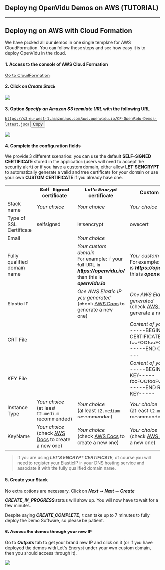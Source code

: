 <h2 id="section-title">Deploying OpenVidu Demos on AWS (TUTORIAL)</h2>
<hr>

Deploying on AWS with Cloud Formation
------------------
We have packed all our demos in one single template for AWS CloudFormation. You can follow these steps and see how easy it is to deploy OpenVidu in the cloud.

#### 1. Access to the console of AWS Cloud Formation

  <p><a href="https://console.aws.amazon.com/cloudformation" class="btn btn-xs btn-primary" title="Developing OpenVidu" target="_blank">Go to CloudFormation<span class="icon icon-circle-arrow-right"></span></a></p>

#### 2. Click on _Create Stack_

  <p>
    <img class="img-responsive deploy-img" src="/img/docs/deployment/CF_newstack.png">
  </p>

#### 3. Option _Specify an Amazon S3 template URL_ with the following URL

  <code id="code-1">https://s3-eu-west-1.amazonaws.com/aws.openvidu.io/CF-OpenVidu-Demos-latest.json</code>
  <button id="btn-copy-1" class="btn-xs btn-primary btn-copy-code hidden-xs" data-toggle="tooltip" data-placement="button"
                                title="Copy to Clipboard">Copy</button>

  <p>
    <img class="img-responsive deploy-img" src="/img/docs/deployment/CF_url.png">
  </p>

#### 4. Complete the configuration fields

We provide 3 different scenarios: you can use the default **SELF-SIGNED CERTIFICATE** stored in the application (users will need to accept the security alert) or if you have a custom domain, either allow **LET'S ENCRYPT** to automatically generate a valid and free certificate for your domain or use your own **CUSTOM CERTIFICATE** if you already have one.

<div style="text-align: center" class="table-responsive">
  <table class="deploy-fields-table color-table">
    <tr>
      <th></th>
      <th>Self-Signed certificate</th>
      <th><em>Let's Encrypt</em> certificate</th>
      <th>Custom certificate</th>
    </tr>
    <tr>
      <td class="first-col">Stack name</td>
      <td><em>Your choice</em></td>
      <td><em>Your choice</em></td>
      <td><em>Your choice</em></td>
    </tr>
    <tr>
      <td class="first-col">Type of SSL Certificate</td>
      <td>selfsigned</td>
      <td>letsencrypt</td>
      <td>owncert</td>
    </tr>
    <tr>
      <td class="first-col">Email</td>
      <td></td>
      <td><em>Your choice</em></td>
      <td><em></em></td>
    </tr>
    <tr>
      <td class="first-col">Fully qualified domain name</td>
      <td></td>
      <td><em>Your custom domain</em></br><span class="field-comment">For example: if your full URL is <em><strong>https://openvidu.io/</strong></em>  then this is <em><strong>openvidu.io</strong></em></span></td>
      <td><em>Your custom domain</em></br><span class="field-comment">For example: if your full URL is <em><strong>https://openvidu.io/</strong></em>  then this is <em><strong>openvidu.io</strong></em></span></td>
    </tr>
    <tr>
      <td class="first-col">Elastic IP</td>
      <td></td>
      <td><em>One AWS Elastic IP you generated</em></br><span class="field-comment">(check <a href="http://docs.aws.amazon.com/AWSEC2/latest/UserGuide/elastic-ip-addresses-eip.html#using-instance-addressing-eips-allocating" target="_blank">AWS Docs</a> to generate a new one)</span></td>
      <td><em>One AWS Elastic IP you generated</em></br><span class="field-comment">(check <a href="http://docs.aws.amazon.com/AWSEC2/latest/UserGuide/elastic-ip-addresses-eip.html#using-instance-addressing-eips-allocating" target="_blank">AWS Docs</a> to generate a new one)</span></td>
    </tr>
    <tr>
      <td class="first-col">CRT File</td>
      <td></td>
      <td></td>
      <td><em>Content of your <strong>.crt</strong> file</em><br><span class="field-comment">-----BEGIN CERTIFICATE-----<br>fooFOOfooFOOfooFOOfoo...<br>-----END CERTIFICATE-----</span></td>
    </tr>
    <tr>
      <td class="first-col">KEY File</td>
      <td></td>
      <td></td>
      <td><em>Content of your <strong>.key</strong> file</em><br><span class="field-comment">-----BEGIN RSA PRIVATE KEY-----<br>fooFOOfooFOOfooFOOfoo...<br>-----END RSA PRIVATE KEY-----</span></td>
    </tr>
    <tr>
      <td class="first-col">Instance Type</td>
      <td><em>Your choice</em></br><span class="field-comment">(at least <code>t2.medium</code> recommended)</span></td>
      <td><em>Your choice</em></br><span class="field-comment">(at least <code>t2.medium</code> recommended)</span></td>
      <td><em>Your choice</em></br><span class="field-comment">(at least <code>t2.medium</code> recommended)</span></td>
    </tr>
    <tr>
      <td class="first-col">KeyName</td>
      <td><em>Your choice</em></br><span class="field-comment">(check <a href="http://docs.aws.amazon.com/AWSEC2/latest/UserGuide/ec2-key-pairs.html" target="_blank">AWS Docs</a> to create a new one)</span></td>
      <td><em>Your choice</em></br><span class="field-comment">(check <a href="http://docs.aws.amazon.com/AWSEC2/latest/UserGuide/ec2-key-pairs.html" target="_blank">AWS Docs</a> to create a new one)</span></td>
      <td><em>Your choice</em></br><span class="field-comment">(check <a href="http://docs.aws.amazon.com/AWSEC2/latest/UserGuide/ec2-key-pairs.html" target="_blank">AWS Docs</a> to create a new one)</span></td>
    </tr>
  </table>
</div>

> If you are using ***LET'S ENCRYPT CERTIFICATE***, of course you will need to register your ElasticIP in your DNS hosting service and associate it with the fully qualified domain name.

#### 5. Create your Stack

No extra options are necessary. Click on  **_Next_** ➞ **_Next_** ➞ **_Create_**

**_CREATE_IN_PROGRESS_** status will show up. You will now have to wait for a few minutes.

Despite saying **_CREATE_COMPLETE_**, it can take up to 7 minutes to fully deploy the Demo Software, so please be patient.

#### 6. Access the demos through your new IP

Go to **_Outputs_** tab to get your brand new IP and click on it (or if you have deployed the demos with Let's Encrypt under your own custom domain, then you should access through it).

  <p>
    <img class="img-responsive deploy-img" src="/img/docs/deployment/CF_output_demos.png">
  </p>

<br>

<script src="/js/copy-btn.js"></script>